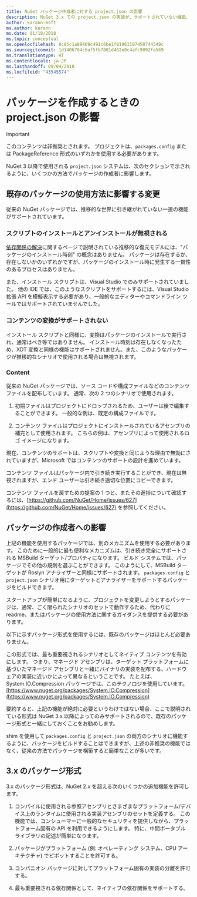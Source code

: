 ```yaml
---
title: NuGet パッケージ作成者に対する project.json の影響
description: NuGet 3.x での project.json の実装が、サポートされていない機能、コンテンツ、パッケージ形式などのパッケージの作成者にどのように影響するかの詳細です。
author: karann-msft
ms.author: karann
ms.date: 01/18/2018
ms.topic: conceptual
ms.openlocfilehash: 8c85c1a89469c491c6be1f81961197450744349c
ms.sourcegitcommit: 1d1406764c6af5fb7801d462e0c4afc9092fa569
ms.translationtype: HT
ms.contentlocale: ja-JP
ms.lasthandoff: 09/04/2018
ms.locfileid: "43545574"
---
```

# <a name="impact-of-projectjson-when-creating-packages"></a>パッケージを作成するときの project.json の影響

> [!Important]
> このコンテンツは非推奨とされます。 プロジェクトは、`packages.config` または PackageReference 形式のいずれかを使用する必要があります。

NuGet 3 以降で使用される `project.json` システムは、次のセクションで示されるように、いくつかの方法でパッケージの作成者に影響します。

## <a name="changes-affecting-existing-packages-usage"></a>既存のパッケージの使用方法に影響する変更

従来の NuGet パッケージでは、推移的な世界に引き継がれていない一連の機能がサポートされています。

### <a name="install-and-uninstall-scripts-are-ignored"></a>スクリプトのインストールとアンインストールが無視される

[依存関係の解決](../consume-packages/dependency-resolution.md#dependency-resolution-with-packagereference)に関するページで説明されている推移的な復元モデルには、"パッケージのインストール時刻" の概念はありません。 パッケージは存在するか、存在しないかのいずれかですが、パッケージのインストール時に発生する一貫性のあるプロセスはありません。

また、インストール スクリプトは、Visual Studio でのみサポートされていました。 他の IDE では、このようなスクリプトをサポートするには、Visual Studio 拡張 API を模擬表示する必要があり、一般的なエディターやコマンドライン ツールではサポートされていませんでした。

### <a name="content-transforms-are-not-supported"></a>コンテンツの変換がサポートされない

インストール スクリプトと同様に、変換はパッケージのインストールで実行され、通常はべき等ではありません。 インストール時刻は存在しなくなったため、XDT 変換と同様の機能はサポートされません。また、このようなパッケージが推移的なシナリオで使用される場合は無視されます。

### <a name="content"></a>Content

従来の NuGet パッケージでは、ソース コードや構成ファイルなどのコンテンツ ファイルを配布しています。 通常、次の 2 つのシナリオで使用されます。

1. 初期ファイルはプロジェクトにドロップされるため、ユーザーは後で編集することができます。 一般的な例は、既定の構成ファイルです。

1. コンテンツ ファイルはプロジェクトにインストールされているアセンブリの補完として使用されます。 こちらの例は、アセンブリによって使用されるロゴ イメージになります。

現在、コンテンツのサポートは、スクリプトや変換と同じような理由で無効にされていますが、Microsoft ではコンテンツのサポートの設計を進めています。

コンテンツ ファイルはパッケージ内で引き続き実行することができ、現在は無視されますが、エンド ユーザーは引き続き適切な位置にコピーできます。

コンテンツ ファイルを戻すための提案の 1 つと、またその進捗について確認するには、[https://github.com/NuGet/Home/issues/627](https://github.com/NuGet/Home/issues/627) を参照してください。

## <a name="impact-for-package-authors"></a>パッケージの作成者への影響

上記の機能を使用するパッケージでは、別のメカニズムを使用する必要があります。 このために一般的に最も便利なメカニズムは、引き続き完全にサポートされる MSBuild ターゲット/プロパティになります。 ビルド システムでは、パッケージでその他の規則を選ぶことができます。 このようにして、MSBuild ターゲットが Roslyn アナライザーと同様にサポートされます。 `packages.config` と `project.json` シナリオ用にターゲットとアナライザーをサポートするパッケージをビルドできます。

スタートアップが簡単になるように、プロジェクトを変更しようとするパッケージは、通常、ごく限られたシナリオのセットで動作するため、代わりに readme、またはパッケージの使用方法に関するガイダンスを提供する必要があります。

以下に示すパッケージ形式を使用するには、既存のパッケージはほとんど必要ありません。

この形式では、最も重要視されるシナリオとしてネイティブ コンテンツを有効にします。 つまり、マネージド アセンブリは、ターゲット プラットフォームに基づいたマネージド アセンブリと一緒にバイナリの実装を配布する、ハードウェアの実装に近いかによって異なるということです。 たとえば、System.IO.Compression パッケージでは、このテクノロジを使用しています。 [https://www.nuget.org/packages/System.IO.Compression](https://www.nuget.org/packages/System.IO.Compression)

要約すると、上記の機能が絶対に必要というわけではない場合、ここで説明されている形式は NuGet 3.x 以降によってのみサポートされるので、既存のパッケージ形式と一緒にしておくことをお勧めします。

shim を使用して `packages.config` と `project.json` の両方のシナリオに機能するように、パッケージをビルドすることはできますが、上述の非推奨の機能ではなく、従来の方法でパッケージを構築すると簡単なことが多いです。

## <a name="3x-package-format"></a>3.x のパッケージ形式

3.x のパッケージ形式は、NuGet 2.x を超える次のいくつかの追加機能を許可します。

1. コンパイルに使用される参照アセンブリとさまざまなプラットフォーム/デバイス上のランタイムに使用される実装アセンブリのセットを定義する。 この機能では、コンシューマーに一般的なセキュリティを提供しながら、プラットフォーム固有の API を利用できるようにします。 特に、中間ポータブル ライブラリの記述が簡単になります。

1. パッケージがプラットフォーム (例: オペレーティング システム、CPU アーキテクチャ) でピボットすることを許可する。

1. コンパニオン パッケージに対してプラットフォーム固有の実装の分離を許可する。

1. 最も重要視される依存関係として、ネイティブの依存関係をサポートする。

